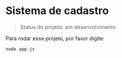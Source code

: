 <h1>Sistema de cadastro</h1>

>Status do projeto: em desenvolvimento

Para rodar esse projeto, por favor digite:

```
node app.js

```
